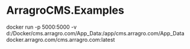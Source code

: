 # ArragroCMS.Examples

docker run -p 5000:5000 -v d:/Docker/cms.arragro.com/App_Data:/app/cms.arragro.com/App_Data docker.arragro.com/cms.arragro.com:latest